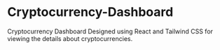 # Cryptocurrency-Dashboard
Cryptocurrency Dashboard Designed using React and Tailwind CSS for viewing the details about cryptocurrencies.
